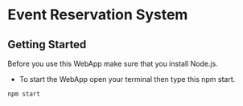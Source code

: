 # Event Reservation System

## Getting Started

Before you use this WebApp make sure that you install Node.js.

* To start the WebApp open your terminal then type this npm start. 
```bash
npm start
```
